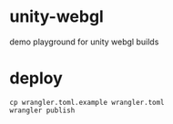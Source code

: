 # unity-webgl

demo playground for unity webgl builds 

# deploy

```
cp wrangler.toml.example wrangler.toml 
wrangler publish
```
